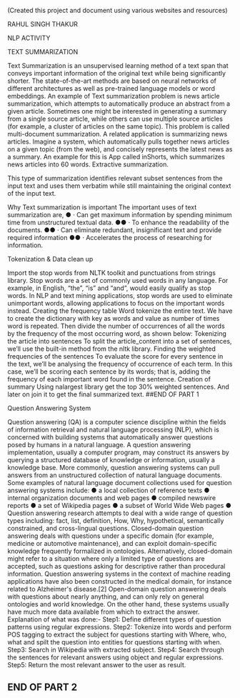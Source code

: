 (Created this project and document using various websites and resources)

RAHUL SINGH THAKUR

NLP ACTIVITY

TEXT SUMMARIZATION

Text Summarization is an unsupervised learning method of a text span that conveys
important information of the original text while being significantly shorter. The
state-of-the-art methods are based on neural networks of different architectures as well as
pre-trained language models or word embeddings.
An example of Text summarization problem is news article summarization, which
attempts to automatically produce an abstract from a given article. Sometimes one might
be interested in generating a summary from a single source article, while others can use
multiple source articles (for example, a cluster of articles on the same topic). This
problem is called multi-document summarization. A related application is summarizing
news articles. Imagine a system, which automatically pulls together news articles on a
given topic (from the web), and concisely represents the latest news as a summary. An
example for this is App called inShorts, which summarizes news articles into 60 words.
Extractive summarization.

This type of summarization identifies relevant subset sentences from the input text and
uses them verbatim while still maintaining the original context of the input text.

Why Text summarization is important
The important uses of text summarization are,
● · Can get maximum information by spending minimum time from unstructured
textual data.
●●
· To enhance the readability of the documents.
●●
· Can eliminate redundant, insignificant text and provide required information
●●
· Accelerates the process of researching for information.

Tokenization & Data clean up

Import the stop words from NLTK toolkit and punctuations from strings library.
Stop words are a set of commonly used words in any language. For example, in English,
“the”, “is” and “and”, would easily qualify as stop words. In NLP and text mining
applications, stop words are used to eliminate unimportant words, allowing applications
to focus on the important words instead.
Creating the frequency table
Word tokenize the entire text. We have to create the dictionary with key as words and
value as number of times word is repeated.
Then divide the number of occurrences of all the words by the frequency of the most
occurring word, as shown below:
Tokenizing the article into sentences
To split the article_content into a set of sentences, we’ll use the built-in method from the
nltk library.
Finding the weighted frequencies of the sentences
To evaluate the score for every sentence in the text, we’ll be analysing the frequency of
occurrence of each term. In this case, we’ll be scoring each sentence by its words; that is,
adding the frequency of each important word found in the sentence.
Creation of summary
Using nalargest library get the top 30% weighted sentences. And later on join it to get the
final summarized text.
##END OF PART 1


Question Answering System


Question answering (QA) is a computer science discipline within the fields of
information retrieval and natural language processing (NLP), which is concerned with
building systems that automatically answer questions posed by humans in a natural
language.
A question answering implementation, usually a computer program, may construct its
answers by querying a structured database of knowledge or information, usually a
knowledge base. More commonly, question answering systems can pull answers from an
unstructured collection of natural language documents.
Some examples of natural language document collections used for question answering
systems include:
● a local collection of reference texts
● internal organization documents and web pages
● compiled newswire reports
● a set of Wikipedia pages
● a subset of World Wide Web pages
● Question answering research attempts to deal with a wide range of question types
including: fact, list, definition, How, Why, hypothetical, semantically constrained,
and cross-lingual questions.
Closed-domain question answering deals with questions under a specific domain (for
example, medicine or automotive maintenance), and can exploit domain-specific
knowledge frequently formalized in ontologies. Alternatively, closed-domain might refer
to a situation where only a limited type of questions are accepted, such as questions
asking for descriptive rather than procedural information. Question answering systems in
the context of machine reading applications have also been constructed in the medical
domain, for instance related to Alzheimer's disease.[2]
Open-domain question answering deals with questions about nearly anything, and can
only rely on general ontologies and world knowledge. On the other hand, these systems
usually have much more data available from which to extract the answer.
Explanation of what was done:-
Step1: Define different types of question patterns using regular expressions.
Step2: Tokenize into words and perform POS tagging to extract the subject for questions
starting with Where, who, what
and spilt the question into entities for questions starting with when.
Step3: Search in Wikipedia with extracted subject.
Step4: Search through the sentences for relevant answers using object and regular
expressions.
Step5: Return the most relevant answer to the user as result.
## END OF PART 2
